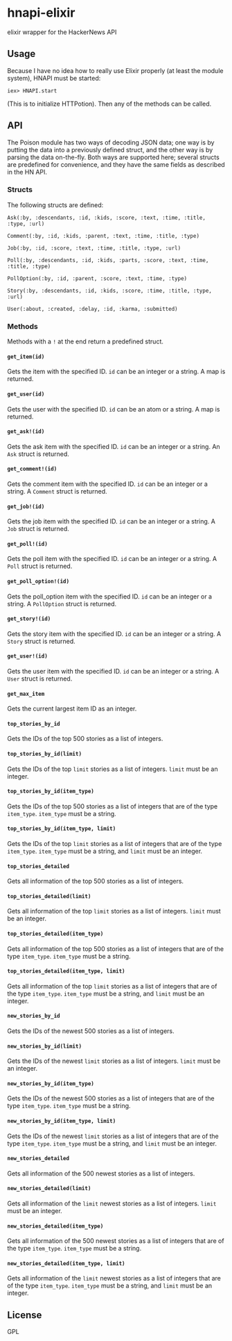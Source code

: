 # hnapi-elixir
elixir wrapper for the HackerNews API

## Usage
Because I have no idea how to really use Elixir properly (at least the module system), HNAPI must be started:

```
iex> HNAPI.start
```

(This is to initialize HTTPotion). Then any of the methods can be called.

## API
The Poison module has two ways of decoding JSON data; one way is by putting the data into a previously defined struct, and the other way is by parsing the data on-the-fly. Both ways are supported here; several structs are predefined for convenience, and they have the same fields as described in the HN API.

### Structs
The following structs are defined:

`Ask(:by, :descendants, :id, :kids, :score, :text, :time, :title, :type, :url)`

`Comment(:by, :id, :kids, :parent, :text, :time, :title, :type)`

`Job(:by, :id, :score, :text, :time, :title, :type, :url)`

`Poll(:by, :descendants, :id, :kids, :parts, :score, :text, :time, :title, :type)`

`PollOption(:by, :id, :parent, :score, :text, :time, :type)`

`Story(:by, :descendants, :id, :kids, :score, :time, :title, :type, :url)`

`User(:about, :created, :delay, :id, :karma, :submitted)`

### Methods
Methods with a `!` at the end return a predefined struct.

#### `get_item(id)`
Gets the item with the specified ID. `id` can be an integer or a string. A map is returned.

#### `get_user(id)`
Gets the user with the specified ID. `id` can be an atom or a string. A map is returned.

#### `get_ask!(id)`
Gets the ask item with the specified ID. `id` can be an integer or a string. An `Ask` struct is returned.

#### `get_comment!(id)`
Gets the comment item with the specified ID. `id` can be an integer or a string. A `Comment` struct is returned.

#### `get_job!(id)`
Gets the job item with the specified ID. `id` can be an integer or a string. A `Job` struct is returned.

#### `get_poll!(id)`
Gets the poll item with the specified ID. `id` can be an integer or a string. A `Poll` struct is returned.

#### `get_poll_option!(id)`
Gets the poll_option item with the specified ID. `id` can be an integer or a string. A `PollOption` struct is returned.

#### `get_story!(id)`
Gets the story item with the specified ID. `id` can be an integer or a string. A `Story` struct is returned.

#### `get_user!(id)`
Gets the user item with the specified ID. `id` can be an integer or a string. A `User` struct is returned.

#### `get_max_item`
Gets the current largest item ID as an integer.

#### `top_stories_by_id`
Gets the IDs of the top 500 stories as a list of integers.

#### `top_stories_by_id(limit)`
Gets the IDs of the top `limit` stories as a list of integers. `limit` must be an integer.

#### `top_stories_by_id(item_type)`
Gets the IDs of the top 500 stories as a list of integers that are of the type `item_type`. `item_type` must be a string.

#### `top_stories_by_id(item_type, limit)`
Gets the IDs of the top `limit` stories as a list of integers that are of the type `item_type`. `item_type` must be a string, and `limit` must be an integer.

#### `top_stories_detailed`
Gets all information of the top 500 stories as a list of integers.

#### `top_stories_detailed(limit)`
Gets all information of the top `limit` stories as a list of integers. `limit` must be an integer.

#### `top_stories_detailed(item_type)`
Gets all information of the top 500 stories as a list of integers that are of the type `item_type`. `item_type` must be a string.

#### `top_stories_detailed(item_type, limit)`
Gets all information of the top `limit` stories as a list of integers that are of the type `item_type`. `item_type` must be a string, and `limit` must be an integer.

#### `new_stories_by_id`
Gets the IDs of the newest 500 stories as a list of integers.

#### `new_stories_by_id(limit)`
Gets the IDs of the newest `limit` stories as a list of integers. `limit` must be an integer.

#### `new_stories_by_id(item_type)`
Gets the IDs of the newest 500 stories as a list of integers that are of the type `item_type`. `item_type` must be a string.

#### `new_stories_by_id(item_type, limit)`
Gets the IDs of the newest `limit` stories as a list of integers that are of the type `item_type`. `item_type` must be a string, and `limit` must be an integer.

#### `new_stories_detailed`
Gets all information of the 500 newest stories as a list of integers.

#### `new_stories_detailed(limit)`
Gets all information of the `limit` newest stories as a list of integers. `limit` must be an integer.

#### `new_stories_detailed(item_type)`
Gets all information of the 500 newest stories as a list of integers that are of the type `item_type`. `item_type` must be a string.

#### `new_stories_detailed(item_type, limit)`
Gets all information of the `limit` newest stories as a list of integers that are of the type `item_type`. `item_type` must be a string, and `limit` must be an integer.

## License
GPL
